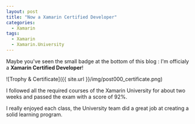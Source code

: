 ```yaml
---
layout: post
title: "Now a Xamarin Certified Developer"
categories:
  - Xamarin
tags:
  - Xamarin
  - Xamarin.University
---
```


Maybe you've seen the small badge at the bottom of this blog : I'm officialy a **Xamarin Certified Developer**!

![Trophy & Certificate]({{ site.url }}/img/post000_certificate.png)

I followed all the required courses of the Xamarin University for about two weeks and passed the exam with a score of 92%.

I really enjoyed each class, the University team did a great job at creating a solid learning program.